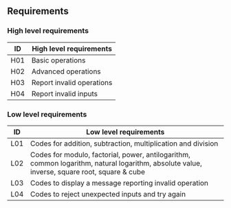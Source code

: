 ## Requirements

### High level requirements

| ID  | High level requirements 
| ----| ------------------------
| H01 | Basic operations        
| H02 | Advanced operations     
| H03 | Report invalid operations 
| H04 | Report invalid inputs   

### Low level requirements

| ID    | Low level requirements |
|-------|------------------------|
| L01   | Codes for addition, subtraction, multiplication and division |
| L02   | Codes for modulo, factorial, power, antilogarithm, common logarithm, natural logarithm, absolute value, inverse, square root, square & cube |
| L03   | Codes to display a message reporting invalid operation |
| L04   | Codes to reject unexpected inputs and try again |
